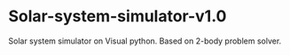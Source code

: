 # Solar-system-simulator-v1.0
Solar system simulator on Visual python. Based on 2-body problem solver. 

